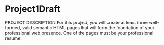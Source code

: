 # Project1Draft

PROJECT DESCRIPTION
For this project, you will create at least three well-formed, valid semantic HTML pages that will form the foundation of your professional web presence. One of the pages must be your professional resume.
